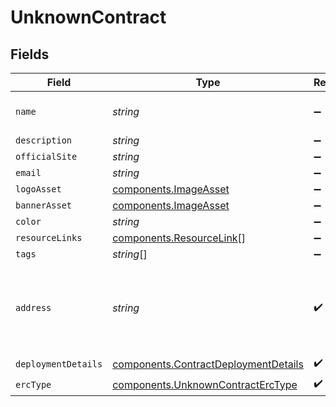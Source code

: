 # UnknownContract


## Fields

| Field                                                                                        | Type                                                                                         | Required                                                                                     | Description                                                                                  | Example                                                                                      |
| -------------------------------------------------------------------------------------------- | -------------------------------------------------------------------------------------------- | -------------------------------------------------------------------------------------------- | -------------------------------------------------------------------------------------------- | -------------------------------------------------------------------------------------------- |
| `name`                                                                                       | *string*                                                                                     | :heavy_minus_sign:                                                                           | The contract name.                                                                           | Wrapped AVAX                                                                                 |
| `description`                                                                                | *string*                                                                                     | :heavy_minus_sign:                                                                           | N/A                                                                                          |                                                                                              |
| `officialSite`                                                                               | *string*                                                                                     | :heavy_minus_sign:                                                                           | N/A                                                                                          |                                                                                              |
| `email`                                                                                      | *string*                                                                                     | :heavy_minus_sign:                                                                           | N/A                                                                                          |                                                                                              |
| `logoAsset`                                                                                  | [components.ImageAsset](../../models/components/imageasset.md)                               | :heavy_minus_sign:                                                                           | N/A                                                                                          |                                                                                              |
| `bannerAsset`                                                                                | [components.ImageAsset](../../models/components/imageasset.md)                               | :heavy_minus_sign:                                                                           | N/A                                                                                          |                                                                                              |
| `color`                                                                                      | *string*                                                                                     | :heavy_minus_sign:                                                                           | N/A                                                                                          |                                                                                              |
| `resourceLinks`                                                                              | [components.ResourceLink](../../models/components/resourcelink.md)[]                         | :heavy_minus_sign:                                                                           | N/A                                                                                          |                                                                                              |
| `tags`                                                                                       | *string*[]                                                                                   | :heavy_minus_sign:                                                                           | N/A                                                                                          |                                                                                              |
| `address`                                                                                    | *string*                                                                                     | :heavy_check_mark:                                                                           | A wallet or contract address in mixed-case checksum encoding.                                | 0x71C7656EC7ab88b098defB751B7401B5f6d8976F                                                   |
| `deploymentDetails`                                                                          | [components.ContractDeploymentDetails](../../models/components/contractdeploymentdetails.md) | :heavy_check_mark:                                                                           | N/A                                                                                          |                                                                                              |
| `ercType`                                                                                    | [components.UnknownContractErcType](../../models/components/unknowncontracterctype.md)       | :heavy_check_mark:                                                                           | N/A                                                                                          |                                                                                              |